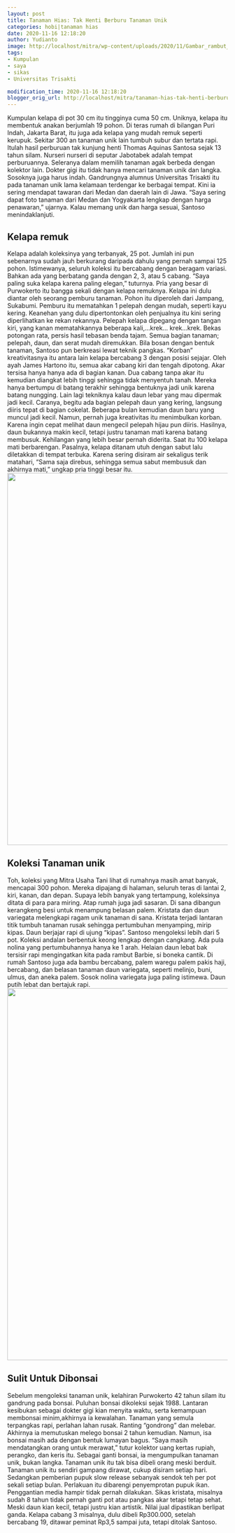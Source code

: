 ```yaml
---
layout: post
title: Tanaman Hias: Tak Henti Berburu Tanaman Unik
categories: hobi|tanaman hias
date: 2020-11-16 12:18:20
author: Yudianto
image: http://localhost/mitra/wp-content/uploads/2020/11/Gambar_rambut_barbie_562x480.jpg
tags:
- Kumpulan
- saya
- sikas
- Universitas Trisakti

modification_time: 2020-11-16 12:18:20
blogger_orig_url: http://localhost/mitra/tanaman-hias-tak-henti-berburu.html
---
```


Kumpulan kelapa di pot 30 cm itu tingginya cuma 50 cm. Uniknya, kelapa itu membentuk anakan berjumlah 19 pohon. Di teras rumah di bilangan Puri Indah, Jakarta Barat, itu juga ada kelapa yang mudah remuk seperti kerupuk. Sekitar 300 an tanaman unik lain tumbuh subur dan tertata rapi. Itulah hasil perburuan tak kunjung henti Thomas Aquinas Santosa sejak 13 tahun silam.
Nurseri nurseri di seputar Jabotabek adalah tempat perburuannya. Seleranya dalam memilih tanaman agak berbeda dengan kolektor lain. Dokter gigi itu tidak hanya mencari tanaman unik dan langka. Sosoknya juga harus indah. Gandrungnya alumnus Universitas Trisakti itu pada tanaman unik lama kelamaan terdengar ke berbagai tempat. Kini ia sering mendapat tawaran dari Medan dan daerah lain di Jawa. “Saya sering dapat foto tanaman dari Medan dan Yogyakarta lengkap dengan harga penawaran,” ujarnya. Kalau memang unik dan harga sesuai, Santoso menindaklanjuti.
<h2 id="Kelapa">Kelapa remuk</h2>
Kelapa adalah koleksinya yang terbanyak, 25 pot. Jumlah ini pun sebenarnya sudah jauh berkurang daripada dahulu yang pernah sampai 125 pohon. Istimewanya, seluruh koleksi itu bercabang dengan beragam variasi. Bahkan ada yang berbatang ganda dengan 2, 3, atau 5 cabang. “Saya paling suka kelapa karena paling elegan,” tuturnya.
Pria yang besar di Purwokerto itu bangga sekali dengan kelapa remuknya. Kelapa ini dulu diantar oleh seorang pemburu tanaman. Pohon itu diperoleh dari Jampang, Sukabumi. Pemburu itu mematahkan 1 pelepah dengan mudah, seperti kayu kering. Keanehan yang dulu dipertontonkan oleh penjualnya itu kini sering diperlihatkan ke rekan rekannya. Pelepah kelapa dipegang dengan tangan kiri, yang kanan mematahkannya beberapa kali,...krek... krek...krek. Bekas potongan rata, persis hasil tebasan benda tajam. Semua bagian tanaman; pelepah, daun, dan serat mudah diremukkan.
Bila bosan dengan bentuk tanaman, Santoso pun berkreasi lewat teknik pangkas. “Korban” kreativitasnya itu antara lain kelapa bercabang 3 dengan posisi sejajar. Oleh ayah James Hartono itu, semua akar cabang kiri dan tengah dipotong. Akar tersisa hanya hanya ada di bagian kanan. Dua cabang tanpa akar itu kemudian diangkat lebih tinggi sehingga tidak menyentuh tanah. Mereka hanya bertumpu di batang terakhir sehingga bentuknya jadi unik karena batang nungging.
Lain lagi tekniknya kalau daun lebar yang mau dipermak jadi kecil. Caranya, begitu ada bagian pelepah daun yang kering, langsung diiris tepat di bagian cokelat. Beberapa bulan kemudian daun baru yang muncul jadi kecil. Namun, pernah juga kreativitas itu menimbulkan korban. Karena ingin cepat melihat daun mengecil pelepah hijau pun diiris. Hasilnya, daun bukannya makin kecil, tetapi justru tanaman mati karena batang membusuk.
Kehilangan yang lebih besar pernah diderita. Saat itu 100 kelapa mati berbarengan. Pasalnya, kelapa ditanam utuh dengan sabut lalu diletakkan di tempat terbuka. Karena sering disiram air sekaligus terik matahari, “Sama saja direbus, sehingga semua sabut membusuk dan akhirnya mati,” ungkap pria tinggi besar itu.
<a href="http://127.0.0.1/mitra/wp-content/uploads/2020/11/sikas.jpg"><img class="aligncenter wp-image-20537 size-full" src="http://127.0.0.1/mitra/wp-content/uploads/2020/11/sikas.jpg" alt="" width="1511" height="850" /></a>
<h2 id="unik">Koleksi Tanaman unik</h2>
Toh, koleksi yang Mitra Usaha Tani lihat di rumahnya masih amat banyak, mencapai 300 pohon. Mereka dipajang di halaman, seluruh teras di lantai 2, kiri, kanan, dan depan. Supaya lebih banyak yang tertampung, koleksinya ditata di para para miring. Atap rumah juga jadi sasaran. Di sana dibangun kerangkeng besi untuk menampung belasan palem.
Kristata dan daun variegata melengkapi ragam unik tanaman di sana. Kristata terjadi lantaran titik tumbuh tanaman rusak sehingga pertumbuhan menyamping, mirip kipas. Daun berjajar rapi di ujung “kipas”. Santoso mengoleksi lebih dari 5 pot. Koleksi andalan berbentuk keong lengkap dengan cangkang. Ada pula nolina yang pertumbuhannya hanya ke 1 arah. Helaian daun lebat bak tersisir rapi mengingatkan kita pada rambut Barbie, si boneka cantik.
Di rumah Santoso juga ada bambu bercabang, palem waregu palem pakis haji, bercabang, dan belasan tanaman daun variegata, seperti melinjo, buni, ulmus, dan aneka palem. Sosok nolina variegata juga paling istimewa. Daun putih lebat dan bertajuk rapi.
<a href="http://127.0.0.1/mitra/wp-content/uploads/2020/11/sikas-keong.jpg"><img class="aligncenter wp-image-20538 size-full" src="http://127.0.0.1/mitra/wp-content/uploads/2020/11/sikas-keong.jpg" alt="" width="1511" height="850" /></a>
<h2 id="Sulit">Sulit Untuk Dibonsai</h2>
Sebelum mengoleksi tanaman unik, kelahiran Purwokerto 42 tahun silam itu gandrung pada bonsai. Puluhan bonsai dikoleksi sejak 1988. Lantaran kesibukan sebagai dokter gigi kian menyita waktu, serta kemampuan membonsai minim,akhirnya ia kewalahan. Tanaman yang semula terpangkas rapi, perlahan lahan rusak. Ranting “gondrong” dan melebar.
Akhirnya ia memutuskan melego bonsai 2 tahun kemudian. Namun, isa bonsai masih ada dengan bentuk lumayan bagus. “Saya masih mendatangkan orang untuk merawat,” tutur kolektor uang kertas rupiah, perangko, dan keris itu. Sebagai ganti bonsai, ia mengumpulkan tanaman unik, bukan langka. Tanaman unik itu tak bisa dibeli orang meski berduit.
Tanaman unik itu sendiri gampang dirawat, cukup disiram setiap hari. Sedangkan pemberian pupuk slow release sebanyak sendok teh per pot sekali setiap bulan. Perlakuan itu dibarengi penyemprotan pupuk ikan. Penggantian media hampir tidak pernah dilakukan. Sikas kristata, misalnya sudah 8 tahun tidak pernah ganti pot atau pangkas akar tetapi tetap sehat. Meski daun kian kecil, tetapi justru kian artistik. Nilai jual dipastikan berlipat ganda. Kelapa cabang 3 misalnya, dulu dibeli Rp300.000, setelah bercabang 19, ditawar peminat Rp3,5 sampai juta, tetapi ditolak Santoso.

